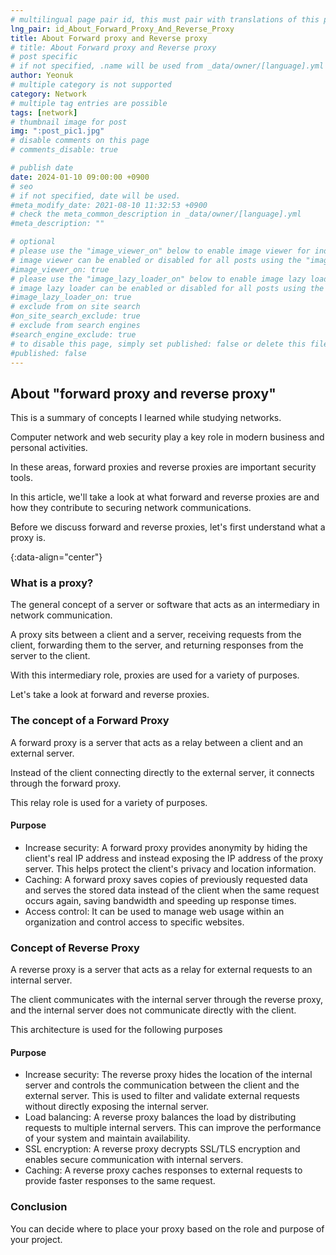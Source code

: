 ```yaml
---
# multilingual page pair id, this must pair with translations of this page. (This name must be unique)
lng_pair: id_About_Forward_Proxy_And_Reverse_Proxy
title: About Forward proxy and Reverse proxy
# title: About Forward proxy and Reverse proxy
# post specific
# if not specified, .name will be used from _data/owner/[language].yml
author: Yeonuk
# multiple category is not supported
category: Network
# multiple tag entries are possible
tags: [network]
# thumbnail image for post
img: ":post_pic1.jpg"
# disable comments on this page
# comments_disable: true

# publish date
date: 2024-01-10 09:00:00 +0900
# seo
# if not specified, date will be used.
#meta_modify_date: 2021-08-10 11:32:53 +0900
# check the meta_common_description in _data/owner/[language].yml
#meta_description: ""

# optional
# please use the "image_viewer_on" below to enable image viewer for individual pages or posts (_posts/ or [language]/_posts folders).
# image viewer can be enabled or disabled for all posts using the "image_viewer_posts: true" setting in _data/conf/main.yml.
#image_viewer_on: true
# please use the "image_lazy_loader_on" below to enable image lazy loader for individual pages or posts (_posts/ or [language]/_posts folders).
# image lazy loader can be enabled or disabled for all posts using the "image_lazy_loader_posts: true" setting in _data/conf/main.yml.
#image_lazy_loader_on: true
# exclude from on site search
#on_site_search_exclude: true
# exclude from search engines
#search_engine_exclude: true
# to disable this page, simply set published: false or delete this file
#published: false
---
```


<!-- outline-start -->

## About "forward proxy and reverse proxy"

This is a summary of concepts I learned while studying networks.

Computer network and web security play a key role in modern business and personal activities.

In these areas, forward proxies and reverse proxies are important security tools.

In this article, we'll take a look at what forward and reverse proxies are and how they contribute to securing network communications.

Before we discuss forward and reverse proxies, let's first understand what a proxy is.

{:data-align="center"}

<!-- outline-end -->

### What is a proxy?

The general concept of a server or software that acts as an intermediary in network communication.

A proxy sits between a client and a server, receiving requests from the client, forwarding them to the server, and returning responses from the server to the client.

With this intermediary role, proxies are used for a variety of purposes.

Let's take a look at forward and reverse proxies.

### The concept of a Forward Proxy

A forward proxy is a server that acts as a relay between a client and an external server.

Instead of the client connecting directly to the external server, it connects through the forward proxy.

This relay role is used for a variety of purposes.

#### Purpose

- Increase security: A forward proxy provides anonymity by hiding the client's real IP address and instead exposing the IP address of the proxy server. This helps protect the client's privacy and location information.
- Caching: A forward proxy saves copies of previously requested data and serves the stored data instead of the client when the same request occurs again, saving bandwidth and speeding up response times.
- Access control: It can be used to manage web usage within an organization and control access to specific websites.

### Concept of Reverse Proxy

A reverse proxy is a server that acts as a relay for external requests to an internal server.

The client communicates with the internal server through the reverse proxy, and the internal server does not communicate directly with the client.

This architecture is used for the following purposes

#### Purpose

- Increase security: The reverse proxy hides the location of the internal server and controls the communication between the client and the external server. This is used to filter and validate external requests without directly exposing the internal server.
- Load balancing: A reverse proxy balances the load by distributing requests to multiple internal servers. This can improve the performance of your system and maintain availability.
- SSL encryption: A reverse proxy decrypts SSL/TLS encryption and enables secure communication with internal servers.
- Caching: A reverse proxy caches responses to external requests to provide faster responses to the same request.

### Conclusion

You can decide where to place your proxy based on the role and purpose of your project.
